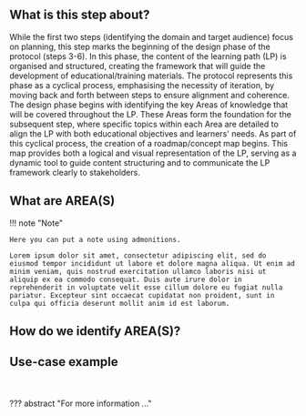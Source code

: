 ## What is this step about?
While the first two steps (identifying the domain and target audience) focus on planning, this step marks the beginning of the design phase of the protocol (steps 3-6). In this phase, the content of the learning path (LP) is organised and structured, creating the framework that will guide the development of educational/training materials. The protocol represents this phase as a cyclical process, emphasising the necessity of iteration, by moving back and forth between steps to ensure alignment and coherence.
The design phase begins with identifying the key Areas of knowledge that will be covered throughout the LP. These Areas form the foundation for the subsequent step, where specific topics within each Area are detailed to align the LP with both educational objectives and learners' needs. 
As part of this cyclical process, the creation of a roadmap/concept map begins. This map provides both a logical and visual representation of the LP, serving as a dynamic tool to guide content structuring and to communicate the LP framework clearly to stakeholders.


## What are AREA(S)

!!! note "Note"

    Here you can put a note using admonitions.

    Lorem ipsum dolor sit amet, consectetur adipiscing elit, sed do eiusmod tempor incididunt ut labore et dolore magna aliqua. Ut enim ad minim veniam, quis nostrud exercitation ullamco laboris nisi ut aliquip ex ea commodo consequat. Duis aute irure dolor in reprehenderit in voluptate velit esse cillum dolore eu fugiat nulla pariatur. Excepteur sint occaecat cupidatat non proident, sunt in culpa qui officia deserunt mollit anim id est laborum.

## How do we identify AREA(S)?

## Use-case example

<br>
<br>
??? abstract "For more information ..."
